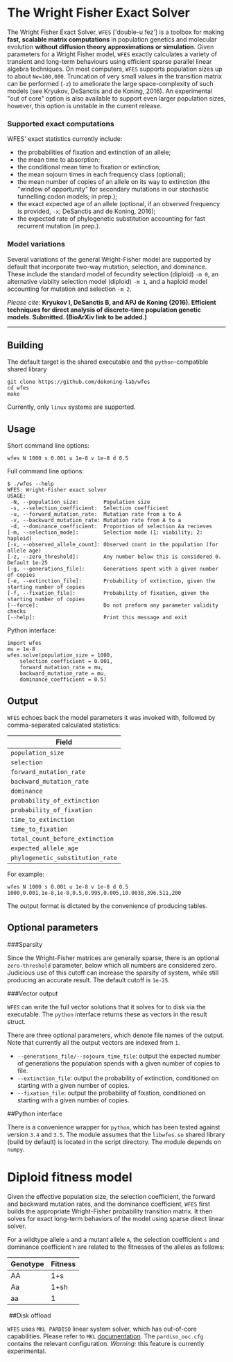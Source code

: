 # The Wright Fisher Exact Solver

The Wright Fisher Exact Solver, `WFES` ['double-u fez'] is a toolbox for making **fast, scalable matrix computations** in population genetics and molecular evolution **without diffusion theory approximations or simulation**. Given parameters for a Wright Fisher model, `WFES` exactly calculates a variety of transient and long-term behaviours using efficient sparse parallel linear algebra techniques. On most computers, `WFES` supports population sizes up to about `Ne=100,000`. Truncation of very small values in the transition matrix can be performed (`-z`) to ameliorate the large space-complexity of such models (see Kryukov, DeSanctis and de Koning, 2016). An experimental "out of core" option is also available to support even larger population sizes, however, this option is unstable in the current release.

### Supported exact computations

WFES' exact statistics currently include: 
* the probabilities of fixation and extinction of an allele; 
* the mean time to absorption; 
* the conditional mean time to fixation or extinction; 
* the mean sojourn times in each frequency class (optional); 
* the mean number of copies of an allele on its way to extinction (the "window of opportunity" for secondary mutations in our stochastic tunnelling codon models; in prep.);
* the exact expected age of an allele (optional, if an observed frequency is provided, `-x`; DeSanctis and de Koning, 2016);
* the expected rate of phylogenetic substitution accounting for fast recurrent mutation (in prep.). 

### Model variations

Several variations of the general Wright-Fisher model are supported by default that incorporate two-way mutation, selection, and dominance. These include the standard model of fecundity selection (diploid) `-m 0`, an alternative viabiity selection model (diploid) `-m 1`, and a haploid model accounting for mutation and selection `-m 2`.

*Please cite:* **Kryukov I, DeSanctis B, and APJ de Koning (2016). Efficient techniques for direct analysis of discrete-time population genetic models. Submitted. (BioArXiv link to be added.)**

---
## Building
The default target is the shared executable and the `python`-compatible shared library
```
git clone https://github.com/dekoning-lab/wfes
cd wfes
make
```
Currently, only `linux` systems are supported.

## Usage

Short command line options:
```lang=bash
wfes N 1000 s 0.001 u 1e-8 v 1e-8 d 0.5
```

Full command line options:
```lang=bash
$ ./wfes --help
WFES: Wright-Fisher exact solver
USAGE:
 -N, --population_size:        Population size
 -s, --selection_coefficient:  Selection coefficient
 -u, --forward_mutation_rate:  Mutation rate from a to A
 -v, --backward_mutation_rate: Mutation rate from A to a
 -d, --dominance_coefficient:  Proportion of selection Aa recieves
[-m, --selection_mode]:        Selection mode (1: viability; 2: haploid)
[-x, --observed_allele_count]: Observed count in the population (for allele age)
[-z, --zero_threshold]:        Any number below this is considered 0. Default 1e-25
[-g, --generations_file]:      Generations spent with a given number of copies
[-e, --extinction_file]:       Probability of extinction, given the starting number of copies
[-f, --fixation_file]:         Probability of fixation, given the starting number of copies
[--force]:                     Do not preform any parameter validity checks
[--help]:                      Print this message and exit
```

Python interface:
```lang=python
import wfes
mu = 1e-8
wfes.solve(population_size = 1000,
    selection_coefficient = 0.001,
    forward_mutation_rate = mu,
    backward_mutation_rate = mu,
    dominance_coefficient = 0.5)
```

## Output

`WFES` echoes back the model parameters it was invoked with, followed by comma-separated calculated statistics:

|Field|
|---|
|`population_size`|
|`selection`|
|`forward_mutation_rate`|
|`backward_mutation_rate`|
|`dominance`|
|`probability_of_extinction`|
|`probability_of_fixation`|
|`time_to_extinction`|
|`time_to_fixation`|
|`total_count_before_extinction`|
|`expected_allele_age`|
|`phylogenetic_substitution_rate`|

For example:
```
wfes N 1000 s 0.001 u 1e-8 v 1e-8 d 0.5
1000,0.001,1e-8,1e-8,0.5,0.995,0.005,10.0038,396.511,200
```

The output format is dictated by the convenience of producing tables.

## Optional parameters

###Sparsity

Since the Wright-Fisher matrices are generally sparse, there is an optional `zero-threshold` parameter, below which all numbers are considered zero. Judicious use of this cutoff can increase the sparsity of system, while still producing an accurate result. The default cutoff is `1e-25`.

###Vector output

`WFES` can write the full vector solutions that it solves for to disk via the executable. The `python` interface returns these as vectors in the result struct.

There are three optional parameters, which denote file names of the output. Note that currently all the output vectors are indexed from `1`.

- `--generations_file/--sojourn_time_file`: output the expected number of generations the population spends with a given number of copies to file.
- `--extinction_file`: output the probability of extinction, conditioned on starting with a given number of copies.
- `--fixation_file`: output the probability of fixation, conditioned on starting with a given number of copies.

##Python interface

There is a convenience wrapper for `python`, which has been tested against version `3.4` and `3.5`. The module assumes that the `libwfes.so` shared library (build by default) is located in the script directory. The module depends on `numpy`.

# Diploid fitness model

​Given the effective population size, the selection coefficient, the forward and backward mutation rates, and the dominance coefficient, `WFES` first builds the appropriate Wright-Fisher probability transition matrix. It then solves for exact long-term behaviors of the model using sparse direct linear solver.

For a wildtype allele `a` and a mutant allele `A`, the selection coefficient `s` and dominance coefficient `h` are related to the fitnesses of the alleles as follows:

Genotype | Fitness
---- | ----
AA | 1+s
Aa | 1+sh
aa | 1

​
##Disk offload

`WFES` uses `MKL PARDISO` linear system solver, which has out-of-core capabilities. Please refer to `MKL` [documentation](https://software.intel.com/en-us/articles/how-to-use-ooc-pardiso). The `pardiso_ooc.cfg` contains the relevant configuration. *Warning:* this feature is currently experimental.
